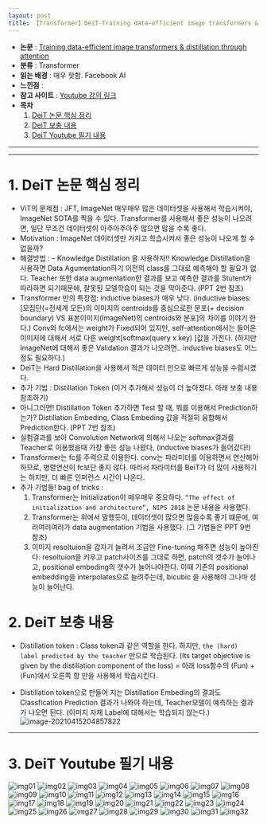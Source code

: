 ```yaml
---
layout: post
title: 【Transformer】DeiT-Training data-efficient image transformers & distillation
---
```


- **논문** : [Training data-efficient image transformers & distillation through attention](https://arxiv.org/abs/2012.12877)
- **분류** : Transformer
- **읽는 배경** : 매우 핫함. Facebook AI
- **느낀점** : 
- **참고 사이트** : [Youtube 강의 링크](https://www.youtube.com/watch?v=DjEvzeiWBTo)
- **목차**
  1. [DeiT 논문 핵심 정리](https://junha1125.github.io/blog/artificial-intelligence/2021-04-14-DeiT/#1-deit-%EB%85%BC%EB%AC%B8-%ED%95%B5%EC%8B%AC-%EC%A0%95%EB%A6%AC) 
  2. [DeiT 보충 내용](https://junha1125.github.io/blog/artificial-intelligence/2021-04-14-DeiT/#2-deit-%EB%B3%B4%EC%B6%A9-%EB%82%B4%EC%9A%A9)
  3. [DeiT Youtube 필기 내용](https://junha1125.github.io/blog/artificial-intelligence/2021-04-14-DeiT/#3-deit-youtube-%ED%95%84%EA%B8%B0-%EB%82%B4%EC%9A%A9)



---

---

# 1. DeiT 논문 핵심 정리

- ViT의 문제점 : JFT, ImageNet 매우매우 많은 데이터셋을 사용해서 학습시켜야, ImageNet SOTA를 찍을 수 있다. Transformer를 사용해서 좋은 성능이 나오려면, 일단 무조건 데이터셋이 아주아주아주 많으면 많을 수록 좋다.
-  Motivation : ImageNet 데이터셋만 가지고 학습시켜서 좋은 성능이 나오게 할 수 없을까? 
- 해결방법 : – Knowledge Distillation 을 사용하자!!  Knowledge Distillation을 사용하면 Data Agumentation하기 이전의 class를 그대로 예측해야 할 필요가 없다. Teacher 또한 data augmentation한 결과를 보고 예측한 결과를 Stutent가 따라하면 되기때문에, 잘못된 모델학습이 되는 것을 막아준다. (PPT 2번 참조)
- Transformer 만의 특장점:  inductive biases가 매우 낮다. (inductive biases: [모집단(=전세계 모든)의 이미지의 centroids를 중심으로한 분포(+ decision boundary) VS 표본이미지(ImageNet)의  centroids와 분포]의 차이를 이야기 한다.) Conv와 fc에서는 weight가 Fixed되어 있지만, self-attention에서는 들어온 이미지에 대해서 서로 다른 weight[softmax(query x key) ]값을 가진다. (하지만 ImageNet에 대해서 좋은 Validation 결과가 나오려면.. inductive biases도 어느정도 필요하다.)
- DeiT는 Hard Distillation을 사용해서 적은 데이터 만으로 빠르게 성능을 수렴시켰다. 
- 추가 기법 : Distillation Token (이거 추가해서 성능이 더 높아졌다. 아래 보충 내용 참조하기)
- 아니그러면! Distillation Token 추가하면 Test 할 때, 뭐를 이용해서 Prediction하는가? Distillation Embeding, Class Embeding 값을 적절히 융합해서 Prediction한다. (PPT 7번 참조)
- 실험결과를 보아 Convolution Network에 의해서 나오는 softmax결과를  Teacher로 이용했을때 가장 좋은 성능 나왔다, (inductive biases가 들어갔다!)
- Transformer는 fc를 주력으로 이용한다. conv는 파라미터를 이용하면서 연산해야하므로, 병렬연산이 fc보단 좋지 않다. 따라서 파라미터를 BeiT가 더 많이 사용하기는 하지만, 더 빠른 인퍼런스 시간이 나온다. 
- 추가 기법들! bag of tricks : 
  1. Transformer는 Initialization이 매우매우 중요하다. `“The effect of initialization and architecture”, NIPS 2018` 논문 내용을 사용했다. 
  2. Transformer는 위에서 말했듯이, 데이터셋이 많으면 많을수록 좋기 떄문에, 여러여러여러가 data augmentation 기법을 사용했다. (그 기법들은 PPT 9번 참조)
  3. 이미지 resoltuion을 갑자기 늘려서 조금만 Fine-tuning 해주면 성능이 높아진다. resoltuion을 키우고 patch사이즈를 그대로 하면, patch의 갯수가 늘어나고, positional embeding의 갯수가 늘어나야한다. 이때 기존의 positional embedding을 interpolates으로 늘려주는데, bicubic 을 사용해야 그나마 성능이 늘어난다. 



# 2. DeiT 보충 내용

- Distillation token : Class token과 같은 역할을 한다. 하지만, `the (hard) label predicted by the teacher` 만으로 학습된다. (Its target objective is given by the distillation component of the loss) = 아래 loss함수의 (Fun) + (Fun)에서 오른쪽 항 만을 사용해서 학습시킨다. 

- Distillation token으로 만들어 지는 Distillation Embeding의 결과도 Classfication Prediction 결과가 나와야 하는데, Teacher모델이 예측하는 결과가 나오면 된다. (이미지 자체 Label에 대해서는 학습되지 않는다.)     
  ![image-20210415204857822](https://user-images.githubusercontent.com/46951365/114866143-2ae0ec80-9e2e-11eb-937c-4c80f44e016e.png)

  



---

# 3. DeiT Youtube 필기 내용

![img01](https://github.com/junha1125/Imgaes_For_GitBlog/blob/master/2021-4/DeiT/pr297deit210110231707%20(1)-01.png?raw=true)
![img02](https://github.com/junha1125/Imgaes_For_GitBlog/blob/master/2021-4/DeiT/pr297deit210110231707%20(1)-02.png?raw=true)
![img03](https://github.com/junha1125/Imgaes_For_GitBlog/blob/master/2021-4/DeiT/pr297deit210110231707%20(1)-03.png?raw=true)
![img04](https://github.com/junha1125/Imgaes_For_GitBlog/blob/master/2021-4/DeiT/pr297deit210110231707%20(1)-04.png?raw=true)
![img05](https://github.com/junha1125/Imgaes_For_GitBlog/blob/master/2021-4/DeiT/pr297deit210110231707%20(1)-05.png?raw=true)
![img06](https://github.com/junha1125/Imgaes_For_GitBlog/blob/master/2021-4/DeiT/pr297deit210110231707%20(1)-06.png?raw=true)
![img07](https://github.com/junha1125/Imgaes_For_GitBlog/blob/master/2021-4/DeiT/pr297deit210110231707%20(1)-07.png?raw=true)
![img08](https://github.com/junha1125/Imgaes_For_GitBlog/blob/master/2021-4/DeiT/pr297deit210110231707%20(1)-08.png?raw=true)
![img09](https://github.com/junha1125/Imgaes_For_GitBlog/blob/master/2021-4/DeiT/pr297deit210110231707%20(1)-09.png?raw=true)
![img10](https://github.com/junha1125/Imgaes_For_GitBlog/blob/master/2021-4/DeiT/pr297deit210110231707%20(1)-10.png?raw=true)
![img11](https://github.com/junha1125/Imgaes_For_GitBlog/blob/master/2021-4/DeiT/pr297deit210110231707%20(1)-11.png?raw=true)
![img12](https://github.com/junha1125/Imgaes_For_GitBlog/blob/master/2021-4/DeiT/pr297deit210110231707%20(1)-12.png?raw=true)
![img13](https://github.com/junha1125/Imgaes_For_GitBlog/blob/master/2021-4/DeiT/pr297deit210110231707%20(1)-13.png?raw=true)
![img14](https://github.com/junha1125/Imgaes_For_GitBlog/blob/master/2021-4/DeiT/pr297deit210110231707%20(1)-14.png?raw=true)
![img15](https://github.com/junha1125/Imgaes_For_GitBlog/blob/master/2021-4/DeiT/pr297deit210110231707%20(1)-15.png?raw=true)
![img16](https://github.com/junha1125/Imgaes_For_GitBlog/blob/master/2021-4/DeiT/pr297deit210110231707%20(1)-16.png?raw=true)
![img17](https://github.com/junha1125/Imgaes_For_GitBlog/blob/master/2021-4/DeiT/pr297deit210110231707%20(1)-17.png?raw=true)
![img18](https://github.com/junha1125/Imgaes_For_GitBlog/blob/master/2021-4/DeiT/pr297deit210110231707%20(1)-18.png?raw=true)
![img19](https://github.com/junha1125/Imgaes_For_GitBlog/blob/master/2021-4/DeiT/pr297deit210110231707%20(1)-19.png?raw=true)
![img20](https://github.com/junha1125/Imgaes_For_GitBlog/blob/master/2021-4/DeiT/pr297deit210110231707%20(1)-20.png?raw=true)
![img21](https://github.com/junha1125/Imgaes_For_GitBlog/blob/master/2021-4/DeiT/pr297deit210110231707%20(1)-21.png?raw=true)
![img22](https://github.com/junha1125/Imgaes_For_GitBlog/blob/master/2021-4/DeiT/pr297deit210110231707%20(1)-22.png?raw=true)
![img23](https://github.com/junha1125/Imgaes_For_GitBlog/blob/master/2021-4/DeiT/pr297deit210110231707%20(1)-23.png?raw=true)
![img24](https://github.com/junha1125/Imgaes_For_GitBlog/blob/master/2021-4/DeiT/pr297deit210110231707%20(1)-24.png?raw=true)
![img25](https://github.com/junha1125/Imgaes_For_GitBlog/blob/master/2021-4/DeiT/pr297deit210110231707%20(1)-25.png?raw=true)
![img26](https://github.com/junha1125/Imgaes_For_GitBlog/blob/master/2021-4/DeiT/pr297deit210110231707%20(1)-26.png?raw=true)
![img27](https://github.com/junha1125/Imgaes_For_GitBlog/blob/master/2021-4/DeiT/pr297deit210110231707%20(1)-27.png?raw=true)
![img28](https://github.com/junha1125/Imgaes_For_GitBlog/blob/master/2021-4/DeiT/pr297deit210110231707%20(1)-28.png?raw=true)
![img29](https://github.com/junha1125/Imgaes_For_GitBlog/blob/master/2021-4/DeiT/pr297deit210110231707%20(1)-29.png?raw=true)
![img30](https://github.com/junha1125/Imgaes_For_GitBlog/blob/master/2021-4/DeiT/pr297deit210110231707%20(1)-30.png?raw=true)
![img31](https://github.com/junha1125/Imgaes_For_GitBlog/blob/master/2021-4/DeiT/pr297deit210110231707%20(1)-31.png?raw=true)
![img32](https://github.com/junha1125/Imgaes_For_GitBlog/blob/master/2021-4/DeiT/pr297deit210110231707%20(1)-32.png?raw=true)


